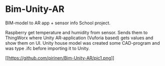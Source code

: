 # Bim-Unity-AR
BIM-model to AR app + sensor info  School project. 

Raspberry get temperature and humidity from sensor. 
Sends them to ThingWorx where Unity AR-application (Vuforia based)
gets values and show them on UI. Unity house model was created some CAD-program and was 
type .ifc before importing it to Unity. 

[[https://github.com/pirinen/Bim-Unity-AR/pic1.png]]
